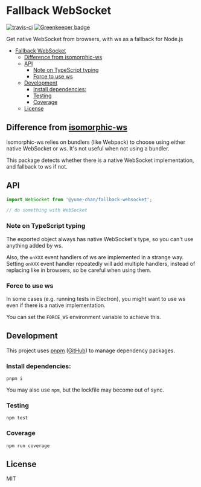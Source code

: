 # Fallback WebSocket

[![travis-ci](https://travis-ci.org/yume-chan/fallback-websocket.svg?branch=master)](https://travis-ci.org/yume-chan/fallback-websocket) 
[![Greenkeeper badge](https://badges.greenkeeper.io/yume-chan/fallback-websocket.svg)](https://greenkeeper.io/)

Get native WebSocket from browsers, with ws as a fallback for Node.js

- [Fallback WebSocket](#Fallback-WebSocket)
  - [Difference from isomorphic-ws](#Difference-from-isomorphic-ws)
  - [API](#API)
    - [Note on TypeScript typing](#Note-on-TypeScript-typing)
    - [Force to use ws](#Force-to-use-ws)
  - [Development](#Development)
    - [Install dependencies:](#Install-dependencies)
    - [Testing](#Testing)
    - [Coverage](#Coverage)
  - [License](#License)

## Difference from [isomorphic-ws](https://github.com/heineiuo/isomorphic-ws)

isomorphic-ws relies on bundlers (like Webpack) to choose using either native WebSocket or ws. It's not useful when not using a bundler.

This package detects whether there is a native WebSocket implementation, and fallback to ws if not.

## API

``` ts
import WebSocket from '@yume-chan/fallback-websocket';

// do something with WebSocket
```

### Note on TypeScript typing

The exported object always has native WebSocket's type, so you can't use anything added by ws.

Also, the `onXXX` event handlers of ws are implemented in a strange way. Setting `onXXX` event handler repeatedly will add multiple handlers, instead of replacing like in browsers, so be careful when using them.

### Force to use ws

In some cases (e.g. running tests in Electron), you might want to use ws even if there is a native implementation.

You can set the `FORCE_WS` environment variable to achieve this.

## Development

This project uses [pnpm](https://pnpm.js.org/) ([GitHub](https://github.com/pnpm/pnpm)) to manage dependency packages.

### Install dependencies:

``` shell
pnpm i
```

You may also use `npm`, but the lockfile may become out of sync.

### Testing

``` shell
npm test
```

### Coverage

``` shell
npm run coverage
```

## License

MIT
